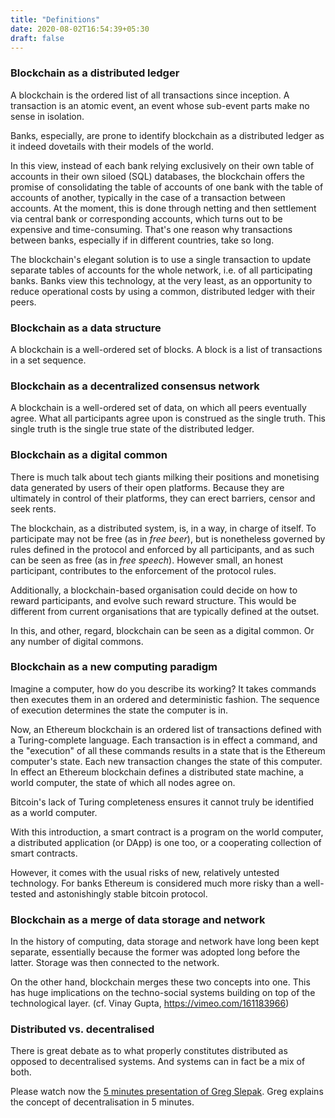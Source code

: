 ```yaml
---
title: "Definitions"
date: 2020-08-02T16:54:39+05:30
draft: false
---
```


### Blockchain as a distributed ledger
A blockchain is the ordered list of all transactions since inception. A transaction is an atomic event, an event whose sub-event parts make no sense in isolation.

Banks, especially, are prone to identify blockchain as a distributed ledger as it indeed dovetails with their models of the world.

In this view, instead of each bank relying exclusively on their own table of accounts in their own siloed (SQL) databases, the blockchain offers the promise of consolidating the table of accounts of one bank with the table of accounts of another, typically in the case of a transaction between accounts. At the moment, this is done through netting and then settlement via central bank or corresponding accounts, which turns out to be expensive and time-consuming. That's one reason why transactions between banks, especially if in different countries, take so long.

The blockchain's elegant solution is to use a single transaction to update separate tables of accounts for the whole network, i.e. of all participating banks. Banks view this technology, at the very least, as an opportunity to reduce operational costs by using a common, distributed ledger with their peers.

### Blockchain as a data structure
A blockchain is a well-ordered set of blocks. A block is a list of transactions in a set sequence.

### Blockchain as a decentralized consensus network
A blockchain is a well-ordered set of data, on which all peers eventually agree. What all participants agree upon is construed as the single truth. This single truth is the single true state of the distributed ledger.

### Blockchain as a digital common
There is much talk about tech giants milking their positions and monetising data generated by users of their open platforms. Because they are ultimately in control of their platforms, they can erect barriers, censor and seek rents.

The blockchain, as a distributed system, is, in a way, in charge of itself. To participate may not be free (as in _free beer_), but is nonetheless governed by rules defined in the protocol and enforced by all participants, and as such can be seen as free (as in _free speech_). However small, an honest participant, contributes to the enforcement of the protocol rules.

Additionally, a blockchain-based organisation could decide on how to reward participants, and evolve such reward structure. This would be different from current organisations that are typically defined at the outset.

In this, and other, regard, blockchain can be seen as a digital common. Or any number of digital commons.

### Blockchain as a new computing paradigm
Imagine a computer, how do you describe its working? It takes commands then executes them in an ordered and deterministic fashion. The sequence of execution determines the state the computer is in.

Now, an Ethereum blockchain is an ordered list of transactions defined with a Turing-complete language. Each transaction is in effect a command, and the "execution" of all these commands results in a state that is the Ethereum computer's state. Each new transaction changes the state of this computer. In effect an Ethereum blockchain defines a distributed state machine, a world computer, the state of which all nodes agree on.

Bitcoin's lack of Turing completeness ensures it cannot truly be identified as a world computer.

With this introduction, a smart contract is a program on the world computer, a distributed application (or DApp) is one too, or a cooperating collection of smart contracts.

However, it comes with the usual risks of new, relatively untested technology. For banks Ethereum is considered much more risky than a well-tested and astonishingly stable bitcoin protocol.

### Blockchain as a merge of data storage and network
In the history of computing, data storage and network have long been kept separate, essentially because the former was adopted long before the latter. Storage was then connected to the network.

On the other hand, blockchain merges these two concepts into one. This has huge implications on the techno-social systems building on top of the technological layer. (cf. Vinay Gupta, https://vimeo.com/161183966)

### Distributed vs. decentralised
There is great debate as to what properly constitutes distributed as opposed to decentralised systems. And systems can in fact be a mix of both.

Please watch now the [5 minutes presentation of Greg Slepak](https://www.youtube.com/watch?v=7S1IqaSLrq8). Greg explains the concept of decentralisation in 5 minutes.
